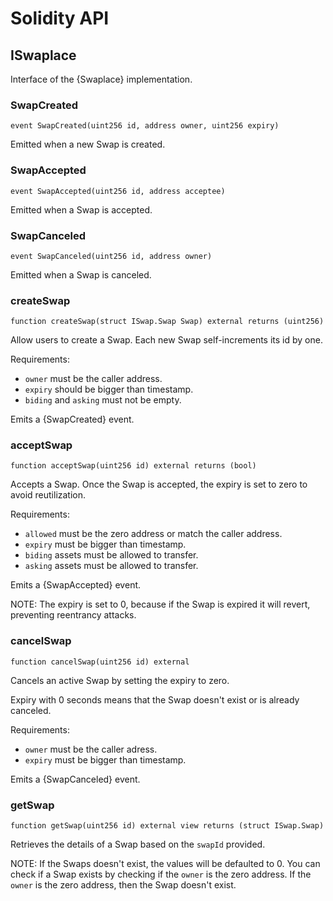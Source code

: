# Solidity API

## ISwaplace

Interface of the {Swaplace} implementation.

### SwapCreated

```solidity
event SwapCreated(uint256 id, address owner, uint256 expiry)
```

Emitted when a new Swap is created.

### SwapAccepted

```solidity
event SwapAccepted(uint256 id, address acceptee)
```

Emitted when a Swap is accepted.

### SwapCanceled

```solidity
event SwapCanceled(uint256 id, address owner)
```

Emitted when a Swap is canceled.

### createSwap

```solidity
function createSwap(struct ISwap.Swap Swap) external returns (uint256)
```

Allow users to create a Swap. Each new Swap self-increments its id by one.

Requirements:

-   `owner` must be the caller address.
-   `expiry` should be bigger than timestamp.
-   `biding` and `asking` must not be empty.

Emits a {SwapCreated} event.

### acceptSwap

```solidity
function acceptSwap(uint256 id) external returns (bool)
```

Accepts a Swap. Once the Swap is accepted, the expiry is set
to zero to avoid reutilization.

Requirements:

-   `allowed` must be the zero address or match the caller address.
-   `expiry` must be bigger than timestamp.
-   `biding` assets must be allowed to transfer.
-   `asking` assets must be allowed to transfer.

Emits a {SwapAccepted} event.

NOTE: The expiry is set to 0, because if the Swap is expired it
will revert, preventing reentrancy attacks.

### cancelSwap

```solidity
function cancelSwap(uint256 id) external
```

Cancels an active Swap by setting the expiry to zero.

Expiry with 0 seconds means that the Swap doesn't exist
or is already canceled.

Requirements:

-   `owner` must be the caller adress.
-   `expiry` must be bigger than timestamp.

Emits a {SwapCanceled} event.

### getSwap

```solidity
function getSwap(uint256 id) external view returns (struct ISwap.Swap)
```

Retrieves the details of a Swap based on the `swapId` provided.

NOTE: If the Swaps doesn't exist, the values will be defaulted to 0.
You can check if a Swap exists by checking if the `owner` is the zero address.
If the `owner` is the zero address, then the Swap doesn't exist.
